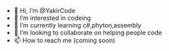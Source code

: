 - 👋 Hi, I’m @YakirCode
- 👀 I’m interested in codeing
- 🌱 I’m currently learning c#,phyton,assembly
- 💞️ I’m looking to collaborate on helping people code
- 📫 How to reach me (coming soon)

<!---
YakirCode/YakirCode is a ✨ special ✨ repository because its `README.md` (this file) appears on your GitHub profile.
You can click the Preview link to take a look at your changes.
--->
